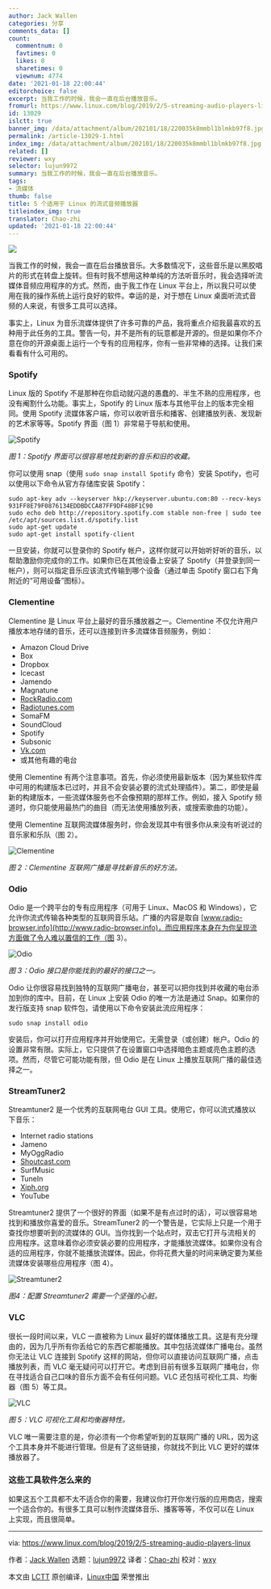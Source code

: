 ```yaml
---
author: Jack Wallen
categories: 分享
comments_data: []
count:
  commentnum: 0
  favtimes: 0
  likes: 0
  sharetimes: 0
  viewnum: 4774
date: '2021-01-18 22:00:44'
editorchoice: false
excerpt: 当我工作的时候，我会一直在后台播放音乐。
fromurl: https://www.linux.com/blog/2019/2/5-streaming-audio-players-linux
id: 13029
islctt: true
banner_img: /data/attachment/album/202101/18/220035k8mmbl1blmkb97f8.jpg
permalink: /article-13029-1.html
index_img: /data/attachment/album/202101/18/220035k8mmbl1blmkb97f8.jpg.thumb.jpg
related: []
reviewer: wxy
selector: lujun9972
summary: 当我工作的时候，我会一直在后台播放音乐。
tags:
- 流媒体
thumb: false
title: 5 个适用于 Linux 的流式音频播放器
titleindex_img: true
translator: Chao-zhi
updated: '2021-01-18 22:00:44'
---
```


![](/data/attachment/album/202101/18/220035k8mmbl1blmkb97f8.jpg)


当我工作的时候，我会一直在后台播放音乐。大多数情况下，这些音乐是以黑胶唱片的形式在转盘上旋转。但有时我不想用这种单纯的方法听音乐时，我会选择听流媒体音频应用程序的方式。然而，由于我工作在 Linux 平台上，所以我只可以使用在我的操作系统上运行良好的软件。幸运的是，对于想在 Linux 桌面听流式音频的人来说，有很多工具可以选择。


事实上，Linux 为音乐流媒体提供了许多可靠的产品，我将重点介绍我最喜欢的五种用于此任务的工具。警告一句，并不是所有的玩意都是开源的。但是如果你不介意在你的开源桌面上运行一个专有的应用程序，你有一些非常棒的选择。让我们来看看有什么可用的。


### Spotify


Linux 版的 Spotify 不是那种在你启动就闪退的愚蠢的、半生不熟的应用程序，也没有阉割什么功能。事实上，Spotify 的 Linux 版本与其他平台上的版本完全相同。使用 Spotify 流媒体客户端，你可以收听音乐和播客、创建播放列表、发现新的艺术家等等。Spotify 界面（图 1）非常易于导航和使用。


![Spotify](/data/attachment/album/202101/18/220046a7tibgg3iz9wd7v1.jpg "Spotify")


*图 1：Spotify 界面可以很容易地找到新的音乐和旧的收藏。*


你可以使用 snap（使用 `sudo snap install Spotify` 命令）安装 Spotify，也可以使用以下命令从官方存储库安装 Spotify：



```
sudo apt-key adv --keyserver hkp://keyserver.ubuntu.com:80 --recv-keys 931FF8E79F0876134EDDBDCCA87FF9DF48BF1C90
sudo echo deb http://repository.spotify.com stable non-free | sudo tee /etc/apt/sources.list.d/spotify.list
sudo apt-get update
sudo apt-get install spotify-client

```

一旦安装，你就可以登录你的 Spotify 帐户，这样你就可以开始听好听的音乐，以帮助激励你完成你的工作。如果你已在其他设备上安装了 Spotify（并登录到同一帐户），则可以指定音乐应该流式传输到哪个设备（通过单击 Spotify 窗口右下角附近的“可用设备”图标）。


### Clementine


Clementine 是 Linux 平台上最好的音乐播放器之一。Clementine 不仅允许用户播放本地存储的音乐，还可以连接到许多流媒体音频服务，例如：


* Amazon Cloud Drive
* Box
* Dropbox
* Icecast
* Jamendo
* Magnatune
* [RockRadio.com](http://RockRadio.com)
* [Radiotunes.com](http://Radiotunes.com)
* SomaFM
* SoundCloud
* Spotify
* Subsonic
* [Vk.com](http://Vk.com)
* 或其他有趣的电台


使用 Clementine 有两个注意事项。首先，你必须使用最新版本（因为某些软件库中可用的构建版本已过时，并且不会安装必要的流式处理插件）。第二，即使是最新的构建版本，一些流媒体服务也不会像预期的那样工作。例如，接入 Spotify 频道时，你只能使用最热门的曲目（而无法使用播放列表，或搜索歌曲的功能）。


使用 Clementine 互联网流媒体服务时，你会发现其中有很多你从来没有听说过的音乐家和乐队（图 2）。


![Clementine](/data/attachment/album/202101/18/220048mdddpddsdmd4djp5.jpg "Clementine")


*图 2：Clementine 互联网广播是寻找新音乐的好方法。*


### Odio


Odio 是一个跨平台的专有应用程序（可用于 Linux、MacOS 和 Windows），它允许你流式传输各种类型的互联网音乐站。广播的内容是取自 [www.radio-browser.info](http://www.radio-browser.info)，而应用程序本身在为你呈现流方面做了令人难以置信的工作（图 3）。


![Odio](/data/attachment/album/202101/18/220050oh336k3drr6k46ox.jpg "Odio")


*图 3：Odio 接口是你能找到的最好的接口之一。*


Odio 让你很容易找到独特的互联网广播电台，甚至可以把你找到并收藏的电台添加到你的库中。目前，在 Linux 上安装 Odio 的唯一方法是通过 Snap。如果你的发行版支持 snap 软件包，请使用以下命令安装此流应用程序：



```
sudo snap install odio

```

安装后，你可以打开应用程序并开始使用它。无需登录（或创建）帐户。Odio 的设置非常有限。实际上，它只提供了在设置窗口中选择暗色主题或亮色主题的选项。然而，尽管它可能功能有限，但 Odio 是在 Linux 上播放互联网广播的最佳选择之一。


### StreamTuner2


Streamtuner2 是一个优秀的互联网电台 GUI 工具。使用它，你可以流式播放以下音乐：


* Internet radio stations
* Jameno
* MyOggRadio
* [Shoutcast.com](http://Shoutcast.com)
* SurfMusic
* TuneIn
* [Xiph.org](http://Xiph.org)
* YouTube


Streamtuner2 提供了一个很好的界面（如果不是有点过时的话），可以很容易地找到和播放你喜爱的音乐。StreamTuner2 的一个警告是，它实际上只是一个用于查找你想要听到的流媒体的 GUI。当你找到一个站点时，双击它打开与流相关的应用程序。这意味着你必须安装必要的应用程序，才能播放流媒体。如果你没有合适的应用程序，你就不能播放流媒体。因此，你将花费大量的时间来确定要为某些流媒体安装哪些应用程序（图 4）。


![Streamtuner2](/data/attachment/album/202101/18/220052bgi02gr52lbq5i2i.jpg "Streamtuner2")


*图4：配置 Streamtuner2 需要一个坚强的心脏。*


### VLC


很长一段时间以来，VLC 一直被称为 Linux 最好的媒体播放工具。这是有充分理由的，因为几乎所有你丢给它的东西它都能播放。其中包括流媒体广播电台。虽然你无法让 VLC 连接到 Spotify 这样的网站，但你可以直接访问互联网广播，点击播放列表，而 VLC 毫无疑问可以打开它。考虑到目前有很多互联网广播电台，你在寻找适合自己口味的音乐方面不会有任何问题。VLC 还包括可视化工具、均衡器（图 5）等工具。


![VLC ](/data/attachment/album/202101/18/220054yh66vwv6k0wrh6zw.jpg "VLC ")


*图 5：VLC 可视化工具和均衡器特性。*


VLC 唯一需要注意的是，你必须有一个你希望听到的互联网广播的 URL，因为这个工具本身并不能进行管理。但是有了这些链接，你就找不到比 VLC 更好的媒体播放器了。


### 这些工具软件怎么来的


如果这五个工具都不太不适合你的需要，我建议你打开你发行版的应用商店，搜索一个适合你的。有很多工具可以制作流媒体音乐、播客等等，不仅可以在 Linux 上实现，而且很简单。




---


via: <https://www.linux.com/blog/2019/2/5-streaming-audio-players-linux>


作者：[Jack Wallen](https://www.linux.com/users/jlwallen) 选题：[lujun9972](https://github.com/lujun9972) 译者：[Chao-zhi](https://github.com/Chao-zhi) 校对：[wxy](https://github.com/wxy)


本文由 [LCTT](https://github.com/LCTT/TranslateProject) 原创编译，[Linux中国](https://linux.cn/) 荣誉推出